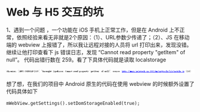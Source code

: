# Web 与 H5 交互的坑



1、遇到一个问题 ，一个功能在 iOS 手机上正常工作，但是在 Android 上不正常，依照经验来看无非就是2个原因：（1）、URL参数少传递了；（2）、JS 在移动端的 webview 上报错了，所以我让远程对接的人员将 url 打印出来，发现没错。继续让他打印查看下 js 错误日志，发现 “Cannot read property "getItem" of null”。 代码出错行数在 259。看了下具体代码就是读取 localstorage

![](/assets/Andoid_Webview_Localstroage_erroe.jpg)

想了想，在我们的项目中 Android 原生的代码在使用 webview 的时候额外设置了代码具体如下



```
mWebView.getSettings().setDomStorageEnabled(true);
```



